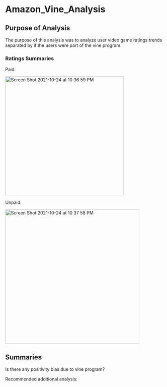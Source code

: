 # Amazon_Vine_Analysis

## Purpose of Analysis

The purpose of this analysis was to analyze user video game ratings trends separated by if the users were part of the vine program.

### Ratings Summaries

Paid:

<img width="377" alt="Screen Shot 2021-10-24 at 10 36 59 PM" src="https://user-images.githubusercontent.com/86746735/138631063-8127893c-018a-4dbd-ba62-429bbb1f287d.png">

Unpaid:

<img width="426" alt="Screen Shot 2021-10-24 at 10 37 58 PM" src="https://user-images.githubusercontent.com/86746735/138631089-936d6636-17ea-4916-adbf-c35fb21c0d01.png">


## Summaries

Is there any positivity bias due to vine program?

Recommended additional analysis:
